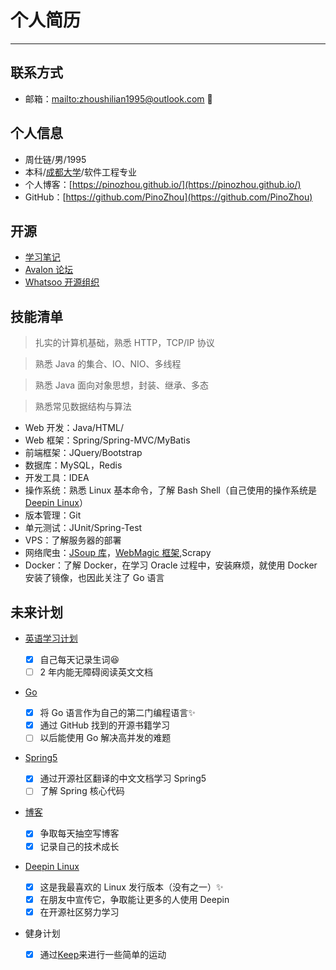 # 个人简历

---

## 联系方式

- 邮箱：<mailto:zhoushilian1995@outlook.com> :tada:

## 个人信息

- 周仕链/男/1995
- 本科/[成都大学](http://www.cdu.edu.cn/)/软件工程专业
- 个人博客：[https://pinozhou.github.io/](https://pinozhou.github.io/)
- GitHub：[https://github.com/PinoZhou](https://github.com/PinoZhou)

## 开源

- [学习笔记](https://github.com/PinoZhou/Note)
- [Avalon 论坛](https://github.com/PinoZhou/Avalon)
- [Whatsoo 开源组织](https://github.com/Whatsoo)

## 技能清单

> 扎实的计算机基础，熟悉 HTTP，TCP/IP 协议

> 熟悉 Java 的集合、IO、NIO、多线程

> 熟悉 Java 面向对象思想，封装、继承、多态

> 熟悉常见数据结构与算法

- Web 开发：Java/HTML/
- Web 框架：Spring/Spring-MVC/MyBatis
- 前端框架：JQuery/Bootstrap
- 数据库：MySQL，Redis
- 开发工具：IDEA
- 操作系统：熟悉 Linux 基本命令，了解 Bash Shell（自己使用的操作系统是[Deepin Linux](https://www.deepin.org/)）
- 版本管理：Git
- 单元测试：JUnit/Spring-Test
- VPS：了解服务器的部署
- 网络爬虫：[JSoup 库](https://jsoup.org/)，[WebMagic 框架](https://webmagic.io/),Scrapy
- Docker：了解 Docker，在学习 Oracle 过程中，安装麻烦，就使用 Docker 安装了镜像，也因此关注了 Go 语言

## 未来计划

- [英语学习计划](https://study.163.com/course/courseMain.htm?courseId=1119010)

  - [x] 自己每天记录生词:satisfied:
  - [ ] 2 年内能无障碍阅读英文文档

- [Go](https://github.com/PinoZhou/GoBasic)

  - [x] 将 Go 语言作为自己的第二门编程语言:sparkles:
  - [x] 通过 GitHub 找到的开源书籍学习
  - [ ] 以后能使用 Go 解决高并发的难题

- [Spring5](https://legacy.gitbook.com/book/lfvepclr/spring-framework-5-doc-cn/details)

  - [x] 通过开源社区翻译的中文文档学习 Spring5
  - [ ] 了解 Spring 核心代码

- [博客](https://www.pinozhou.github.io)

  - [x] 争取每天抽空写博客
  - [x] 记录自己的技术成长

- [Deepin Linux](https://www.deepin.org/)
  - [x] 这是我最喜欢的 Linux 发行版本（没有之一）:sparkles:
  - [x] 在朋友中宣传它，争取能让更多的人使用 Deepin
  - [x] 在开源社区努力学习
- 健身计划
  - [x] 通过[Keep](http://www.gotokeep.com/)来进行一些简单的运动
